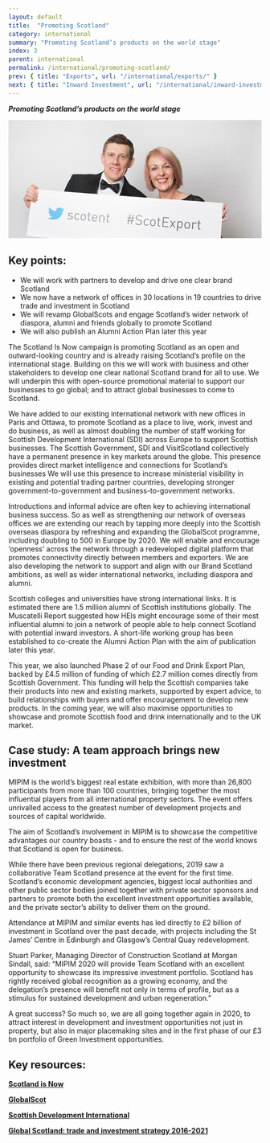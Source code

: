 ```yaml
---
layout: default
title:  "Promoting Scotland"
category: international
summary: "Promoting Scotland’s products on the world stage"
index: 3
parent: international
permalink: /international/promoting-scotland/
prev: { title: "Exports", url: "/international/exports/" }
next: { title: "Inward Investment", url: "/international/inward-investment/" }
---
```

***Promoting Scotland’s products on the world stage***

![A photograph of two attendees at the Scottish Export Awards](/assets/images/pageimages/International.17.jpg)

## Key points:

* We will work with partners to develop and drive one clear brand Scotland
* We now have a network of offices in 30 locations in 19 countries to drive trade and investment in Scotland
* We will revamp GlobalScots and engage Scotland’s wider network of diaspora, alumni and friends globally to promote Scotland
* We will also publish an Alumni Action Plan later this year

The Scotland Is Now campaign is promoting Scotland as an open and outward-looking country and is already raising Scotland’s profile on the international stage. Building on this we will work with business and other stakeholders to develop one clear national Scotland brand for all to use. We will underpin this with open-source promotional material to support our businesses to go global; and to attract global businesses to come to Scotland.

We have added to our existing international network with new offices in Paris and Ottawa, to promote Scotland as a place to live, work, invest and do business, as well as almost doubling the number of staff working for Scottish Development International (SDI) across Europe to support Scottish businesses.  The Scottish Government, SDI and VisitScotland collectively have a permanent presence in key markets around the globe. This presence provides direct market intelligence and connections for Scotland’s businesses  We will use this presence to increase ministerial visibility in existing and potential trading partner countries, developing stronger government-to-government and business-to-government networks.

Introductions and informal advice are often key to achieving international business success. So as well as strengthening our network of overseas offices we are extending our reach by tapping more deeply into the Scottish overseas diaspora by  refreshing and expanding the GlobalScot programme, including doubling to 500 in Europe by 2020. We will enable and encourage ‘openness’ across the network through a redeveloped digital platform that promotes connectivity directly between members and exporters. We are also developing the network to support and align with our Brand Scotland ambitions, as well as wider international networks, including diaspora and alumni.

Scottish colleges and universities have strong international links.  It is estimated there are 1.5 million alumni of Scottish institutions globally.  The Muscatelli Report suggested how HEIs might encourage some of their most influential alumni to join a network of people able to help connect Scotland with potential inward investors.   A short-life working group has been established to co-create the Alumni Action Plan with the aim of publication later this year.

This year, we also launched Phase 2 of our Food and Drink Export Plan, backed by £4.5 million of funding of which £2.7 million comes directly from Scottish Government. This funding will help the Scottish companies take their products into new and existing markets, supported by expert advice, to build relationships with buyers and offer encouragement to develop new products. In the coming year, we will also maximise opportunities to showcase and promote Scottish food and drink internationally and to the UK market.

<div class="case-study" markdown="1">

<h2><span class="hidden">Case study:</span> A team approach brings new investment</h2>

MIPIM is the world’s biggest real estate exhibition, with more than 26,800 participants from more than 100 countries, bringing together the most influential players from all international property sectors. The event offers unrivalled access to the greatest number of development projects and sources of capital worldwide.

The aim of Scotland’s involvement in MIPIM is to showcase the competitive advantages our country boasts - and to ensure the rest of the world knows that Scotland is open for business.

While there have been previous regional delegations, 2019 saw a collaborative Team Scotland presence at the event for the first time. Scotland’s economic development agencies, biggest local authorities and other public sector bodies joined together with private sector sponsors and partners to promote both the excellent investment opportunities available, and the private sector’s ability to deliver them on the ground.

Attendance at MIPIM and similar events has led directly to £2 billion of investment in Scotland over the past decade, with projects including the St James’ Centre in Edinburgh and Glasgow’s Central Quay redevelopment.

Stuart Parker, Managing Director of Construction Scotland at Morgan Sindall, said:
“MIPIM 2020 will provide Team Scotland with an excellent opportunity to showcase its impressive investment portfolio. Scotland has rightly received global recognition as a growing economy, and the delegation’s presence will benefit not only in terms of profile, but as a stimulus for sustained development and urban regeneration.”

A great success? So much so, we are all going together again in 2020, to attract interest in development and investment opportunities not just in property, but also in major placemaking sites and in the first phase of our £3 bn portfolio of Green Investment opportunities.
</div>

## Key resources:

**[Scotland is Now](https://www.scotland.org)**

**[GlobalScot](https://www.globalscot.com/)**

**[Scottish Development International](https://www.sdi.co.uk/)**

**[Global Scotland: trade and investment strategy 2016-2021](https://www.gov.scot/publications/global-scotland-scotlands-trade-investment-strategy-2016-2021/pages/1/)**
